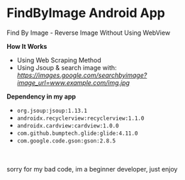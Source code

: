 # FindByImage Android App
Find By Image - Reverse Image Without Using WebView


**How It Works**
- Using Web Scraping Method
- Using Jsoup & search image with:
  *https://images.google.com/searchbyimage?image_url=www.example.com/img.jpg*

**Dependency in my app**
- ```org.jsoup:jsoup:1.13.1```
- ```androidx.recyclerview:recyclerview:1.1.0```
- ```androidx.cardview:cardview:1.0.0```
- ```com.github.bumptech.glide:glide:4.11.0```
- ```com.google.code.gson:gson:2.8.5```

[Get it on PlayStore]: https://play.google.com/store/apps/details?id=com.wiryaimd.findbyimage
<br>
<br>
sorry for my bad code, im a beginner developer, just enjoy
